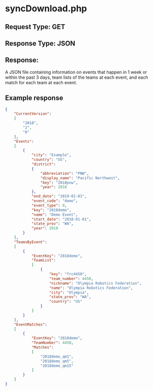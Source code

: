 # syncDownload.php

## Request Type: GET
## Response Type: JSON

## Response: 
A JSON file containing information on events that happen in 1 week or within the past 3 days, team lists of the teams at each event, and each match for each team at each event.

## Example response

```json
{
    "CurrentVersion":
    [
        "2018",
        "2",
        "0"
    ],
    "Events":
    [
        {
            "city": "Example",
            "country": "US",
            "district":
            {
                "abbreviation": "PNW",
                "display_name": "Pacific Northwest",
                "key": "2018pnw",
                "year": 2018
            },
            "end_date": "2019-01-01",
            "event_code": "demo",
            "event_type": 0,
            "key": "2018demo",
            "name": "Demo Event",
            "start_date": "2018-01-01",
            "state_prov": "WA",
            "year": 2018
        }
    ],
    "TeamsByEvent":
    [
        {
            "EventKey": "2018demo",
            "TeamList":
            [
                {
                    "key": "frc4450",
                    "team_number": 4450,
                    "nickname": "Olympia Robotics Federation",
                    "name": "Olympia Robotics Federation",
                    "city": "Olympia",
                    "state_prov": "WA",
                    "country": "US"
                }
            ]
        }
    ],
    "EventMatches":
    [
        {
            "EventKey": "2018demo",
            "TeamNumber": 4450,
            "Matches":
            [
                "2018demo_qm1",
                "2018demo_qm5",
                "2018demo_qm15"
            ]
        }
    ]
}
```